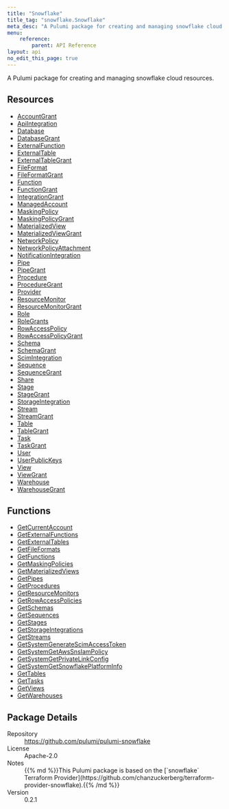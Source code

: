 ```yaml
---
title: "Snowflake"
title_tag: "snowflake.Snowflake"
meta_desc: "A Pulumi package for creating and managing snowflake cloud resources."
menu:
    reference:
        parent: API Reference
layout: api
no_edit_this_page: true
---
```


<!-- WARNING: this file was generated by Pulumi Docs Generator. -->
<!-- Do not edit by hand unless you're certain you know what you are doing! -->

A Pulumi package for creating and managing snowflake cloud resources.

<h2 id="resources">Resources</h2>
<ul class="api">
    <li><a href="accountgrant" title="AccountGrant"><span class="api-symbol api-symbol--resource"></span>AccountGrant</a></li>
    <li><a href="apiintegration" title="ApiIntegration"><span class="api-symbol api-symbol--resource"></span>ApiIntegration</a></li>
    <li><a href="database" title="Database"><span class="api-symbol api-symbol--resource"></span>Database</a></li>
    <li><a href="databasegrant" title="DatabaseGrant"><span class="api-symbol api-symbol--resource"></span>DatabaseGrant</a></li>
    <li><a href="externalfunction" title="ExternalFunction"><span class="api-symbol api-symbol--resource"></span>ExternalFunction</a></li>
    <li><a href="externaltable" title="ExternalTable"><span class="api-symbol api-symbol--resource"></span>ExternalTable</a></li>
    <li><a href="externaltablegrant" title="ExternalTableGrant"><span class="api-symbol api-symbol--resource"></span>ExternalTableGrant</a></li>
    <li><a href="fileformat" title="FileFormat"><span class="api-symbol api-symbol--resource"></span>FileFormat</a></li>
    <li><a href="fileformatgrant" title="FileFormatGrant"><span class="api-symbol api-symbol--resource"></span>FileFormatGrant</a></li>
    <li><a href="function" title="Function"><span class="api-symbol api-symbol--resource"></span>Function</a></li>
    <li><a href="functiongrant" title="FunctionGrant"><span class="api-symbol api-symbol--resource"></span>FunctionGrant</a></li>
    <li><a href="integrationgrant" title="IntegrationGrant"><span class="api-symbol api-symbol--resource"></span>IntegrationGrant</a></li>
    <li><a href="managedaccount" title="ManagedAccount"><span class="api-symbol api-symbol--resource"></span>ManagedAccount</a></li>
    <li><a href="maskingpolicy" title="MaskingPolicy"><span class="api-symbol api-symbol--resource"></span>MaskingPolicy</a></li>
    <li><a href="maskingpolicygrant" title="MaskingPolicyGrant"><span class="api-symbol api-symbol--resource"></span>MaskingPolicyGrant</a></li>
    <li><a href="materializedview" title="MaterializedView"><span class="api-symbol api-symbol--resource"></span>MaterializedView</a></li>
    <li><a href="materializedviewgrant" title="MaterializedViewGrant"><span class="api-symbol api-symbol--resource"></span>MaterializedViewGrant</a></li>
    <li><a href="networkpolicy" title="NetworkPolicy"><span class="api-symbol api-symbol--resource"></span>NetworkPolicy</a></li>
    <li><a href="networkpolicyattachment" title="NetworkPolicyAttachment"><span class="api-symbol api-symbol--resource"></span>NetworkPolicyAttachment</a></li>
    <li><a href="notificationintegration" title="NotificationIntegration"><span class="api-symbol api-symbol--resource"></span>NotificationIntegration</a></li>
    <li><a href="pipe" title="Pipe"><span class="api-symbol api-symbol--resource"></span>Pipe</a></li>
    <li><a href="pipegrant" title="PipeGrant"><span class="api-symbol api-symbol--resource"></span>PipeGrant</a></li>
    <li><a href="procedure" title="Procedure"><span class="api-symbol api-symbol--resource"></span>Procedure</a></li>
    <li><a href="proceduregrant" title="ProcedureGrant"><span class="api-symbol api-symbol--resource"></span>ProcedureGrant</a></li>
    <li><a href="provider" title="Provider"><span class="api-symbol api-symbol--resource"></span>Provider</a></li>
    <li><a href="resourcemonitor" title="ResourceMonitor"><span class="api-symbol api-symbol--resource"></span>ResourceMonitor</a></li>
    <li><a href="resourcemonitorgrant" title="ResourceMonitorGrant"><span class="api-symbol api-symbol--resource"></span>ResourceMonitorGrant</a></li>
    <li><a href="role" title="Role"><span class="api-symbol api-symbol--resource"></span>Role</a></li>
    <li><a href="rolegrants" title="RoleGrants"><span class="api-symbol api-symbol--resource"></span>RoleGrants</a></li>
    <li><a href="rowaccesspolicy" title="RowAccessPolicy"><span class="api-symbol api-symbol--resource"></span>RowAccessPolicy</a></li>
    <li><a href="rowaccesspolicygrant" title="RowAccessPolicyGrant"><span class="api-symbol api-symbol--resource"></span>RowAccessPolicyGrant</a></li>
    <li><a href="schema" title="Schema"><span class="api-symbol api-symbol--resource"></span>Schema</a></li>
    <li><a href="schemagrant" title="SchemaGrant"><span class="api-symbol api-symbol--resource"></span>SchemaGrant</a></li>
    <li><a href="scimintegration" title="ScimIntegration"><span class="api-symbol api-symbol--resource"></span>ScimIntegration</a></li>
    <li><a href="sequence" title="Sequence"><span class="api-symbol api-symbol--resource"></span>Sequence</a></li>
    <li><a href="sequencegrant" title="SequenceGrant"><span class="api-symbol api-symbol--resource"></span>SequenceGrant</a></li>
    <li><a href="share" title="Share"><span class="api-symbol api-symbol--resource"></span>Share</a></li>
    <li><a href="stage" title="Stage"><span class="api-symbol api-symbol--resource"></span>Stage</a></li>
    <li><a href="stagegrant" title="StageGrant"><span class="api-symbol api-symbol--resource"></span>StageGrant</a></li>
    <li><a href="storageintegration" title="StorageIntegration"><span class="api-symbol api-symbol--resource"></span>StorageIntegration</a></li>
    <li><a href="stream" title="Stream"><span class="api-symbol api-symbol--resource"></span>Stream</a></li>
    <li><a href="streamgrant" title="StreamGrant"><span class="api-symbol api-symbol--resource"></span>StreamGrant</a></li>
    <li><a href="table" title="Table"><span class="api-symbol api-symbol--resource"></span>Table</a></li>
    <li><a href="tablegrant" title="TableGrant"><span class="api-symbol api-symbol--resource"></span>TableGrant</a></li>
    <li><a href="task" title="Task"><span class="api-symbol api-symbol--resource"></span>Task</a></li>
    <li><a href="taskgrant" title="TaskGrant"><span class="api-symbol api-symbol--resource"></span>TaskGrant</a></li>
    <li><a href="user" title="User"><span class="api-symbol api-symbol--resource"></span>User</a></li>
    <li><a href="userpublickeys" title="UserPublicKeys"><span class="api-symbol api-symbol--resource"></span>UserPublicKeys</a></li>
    <li><a href="view" title="View"><span class="api-symbol api-symbol--resource"></span>View</a></li>
    <li><a href="viewgrant" title="ViewGrant"><span class="api-symbol api-symbol--resource"></span>ViewGrant</a></li>
    <li><a href="warehouse" title="Warehouse"><span class="api-symbol api-symbol--resource"></span>Warehouse</a></li>
    <li><a href="warehousegrant" title="WarehouseGrant"><span class="api-symbol api-symbol--resource"></span>WarehouseGrant</a></li>
</ul>

<h2 id="functions">Functions</h2>
<ul class="api">
    <li><a href="getcurrentaccount" title="GetCurrentAccount"><span class="api-symbol api-symbol--function"></span>GetCurrentAccount</a></li>
    <li><a href="getexternalfunctions" title="GetExternalFunctions"><span class="api-symbol api-symbol--function"></span>GetExternalFunctions</a></li>
    <li><a href="getexternaltables" title="GetExternalTables"><span class="api-symbol api-symbol--function"></span>GetExternalTables</a></li>
    <li><a href="getfileformats" title="GetFileFormats"><span class="api-symbol api-symbol--function"></span>GetFileFormats</a></li>
    <li><a href="getfunctions" title="GetFunctions"><span class="api-symbol api-symbol--function"></span>GetFunctions</a></li>
    <li><a href="getmaskingpolicies" title="GetMaskingPolicies"><span class="api-symbol api-symbol--function"></span>GetMaskingPolicies</a></li>
    <li><a href="getmaterializedviews" title="GetMaterializedViews"><span class="api-symbol api-symbol--function"></span>GetMaterializedViews</a></li>
    <li><a href="getpipes" title="GetPipes"><span class="api-symbol api-symbol--function"></span>GetPipes</a></li>
    <li><a href="getprocedures" title="GetProcedures"><span class="api-symbol api-symbol--function"></span>GetProcedures</a></li>
    <li><a href="getresourcemonitors" title="GetResourceMonitors"><span class="api-symbol api-symbol--function"></span>GetResourceMonitors</a></li>
    <li><a href="getrowaccesspolicies" title="GetRowAccessPolicies"><span class="api-symbol api-symbol--function"></span>GetRowAccessPolicies</a></li>
    <li><a href="getschemas" title="GetSchemas"><span class="api-symbol api-symbol--function"></span>GetSchemas</a></li>
    <li><a href="getsequences" title="GetSequences"><span class="api-symbol api-symbol--function"></span>GetSequences</a></li>
    <li><a href="getstages" title="GetStages"><span class="api-symbol api-symbol--function"></span>GetStages</a></li>
    <li><a href="getstorageintegrations" title="GetStorageIntegrations"><span class="api-symbol api-symbol--function"></span>GetStorageIntegrations</a></li>
    <li><a href="getstreams" title="GetStreams"><span class="api-symbol api-symbol--function"></span>GetStreams</a></li>
    <li><a href="getsystemgeneratescimaccesstoken" title="GetSystemGenerateScimAccessToken"><span class="api-symbol api-symbol--function"></span>GetSystemGenerateScimAccessToken</a></li>
    <li><a href="getsystemgetawssnsiampolicy" title="GetSystemGetAwsSnsIamPolicy"><span class="api-symbol api-symbol--function"></span>GetSystemGetAwsSnsIamPolicy</a></li>
    <li><a href="getsystemgetprivatelinkconfig" title="GetSystemGetPrivateLinkConfig"><span class="api-symbol api-symbol--function"></span>GetSystemGetPrivateLinkConfig</a></li>
    <li><a href="getsystemgetsnowflakeplatforminfo" title="GetSystemGetSnowflakePlatformInfo"><span class="api-symbol api-symbol--function"></span>GetSystemGetSnowflakePlatformInfo</a></li>
    <li><a href="gettables" title="GetTables"><span class="api-symbol api-symbol--function"></span>GetTables</a></li>
    <li><a href="gettasks" title="GetTasks"><span class="api-symbol api-symbol--function"></span>GetTasks</a></li>
    <li><a href="getviews" title="GetViews"><span class="api-symbol api-symbol--function"></span>GetViews</a></li>
    <li><a href="getwarehouses" title="GetWarehouses"><span class="api-symbol api-symbol--function"></span>GetWarehouses</a></li>
</ul>

<h2 id="package-details">Package Details</h2>
<dl class="package-details">
	<dt>Repository</dt>
	<dd><a href="https://github.com/pulumi/pulumi-snowflake">https://github.com/pulumi/pulumi-snowflake</a></dd>
	<dt>License</dt>
	<dd>Apache-2.0</dd>
	<dt>Notes</dt>
	<dd>{{% md %}}This Pulumi package is based on the [`snowflake` Terraform Provider](https://github.com/chanzuckerberg/terraform-provider-snowflake).{{% /md %}}</dd>
	<dt>Version</dt>
	<dd>0.2.1</dd>
</dl>

